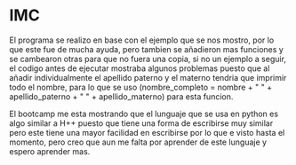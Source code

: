 # IMC
El programa se realizo en base con el ejemplo que se nos mostro, 
por lo que este fue de mucha ayuda, pero tambien se añadieron 
mas funciones y se cambearon otras para que no fuera una copia, si no un ejemplo a seguir,
el codigo antes de ejecutar mostraba algunos problemas puesto 
que al añadir individualmente el apellido paterno y el materno tendria que imprimir todo el nombre,
para lo que se uso  (nombre_completo = nombre + " " + apellido_paterno + " " + apellido_materno)
para esta funcion.

El bootcamp me esta mostrando que el lunguaje que se usa en python es algo similar a H++ 
puesto que tiene una forma de escribirse muy similar 
pero este tiene una mayor facilidad en escribirse por lo que e visto hasta el momento,
pero creo que aun me falta por aprender de este lunguaje y espero aprender mas.

